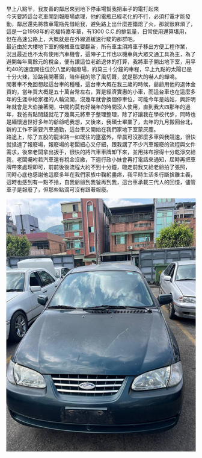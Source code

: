 早上八點半，我友善的鄰居來到地下停車場幫我把車子的電打起來  
今天要將這台老車開到報廢場處理，他的電瓶已經老化的不行，必須打電才能發動，鄰居還先將救車電瓶先借給我，避免路上出什麼差錯熄了火，那就很麻煩了，  
這是一台1998年的老福特嘉年華，有1300 C.C.的排氣量，日常使用還算堪用，  
但在高速公路上，大概就是在外線道緩速行駛的那群吧。  
最近由於大樓地下室的機械車位要翻新，所有車主須將車子移出方便工程作業，  
況且最近也不太有使用汽車機會，這陣子工作也以機車與大眾交通工具為主，為了避開每年萬餘元的稅金，便有讓這位老爺退休的打算，我將車子開出地下室，用平均40的速度開往位於八里的報廢場，約莫三十分鐘的車程，早上九點的太陽已是十分火辣，沿路我開著窗，陪伴我的除了風切聲，就是那大的嚇人的蟬鳴。  
開著車不免回想起這台車的種種，這台車大概在我三歲的時候，爺爺用他的退休金買的，當年買大概是五十萬台幣左右，算是經濟實惠的小車，而這台車也在這麼多年的生涯中給家裡的人輪流開，沒幾年就會換個停車位，可能今年是姑姑，興許明年就會是大伯接著開，中間約莫有好幾年的時間沒人使用，直到我大四那年的過年，我爸有點閒錢就花了幾萬元將車子整理整理，除了好讓我在學校代步，同時也是緬懷過世好多年的爺爺吧我想，又後來，我碩士畢業了，去年的九月搬回台北，新的工作不需要汽車通勤，這台車又開始在我們家地下室蒙灰塵。  
路途上，除了五股的龍米路一如既往的壅塞外，早晨可沒那麼多車與我競速，很快就抵達了報廢場，報廢場的老闆細心又仔細，跟我講了不少汽車報廢的流程與文件需求，後來老闆拿出扳手，很快的將汽車車牌卸下來，並用抹布擦得十分乾淨交給我，老闆囑咐若汽車還有稅金沒繳，下週行政小妹會再打電話來通知，屆時再把車牌帶來處理即可，前前後後流程大約不到十分鐘，臨走前我又給老爺拍了張照，  
同時心底也感謝他這麼多年在我們家族中鞠躬盡瘁，我平時生活多行斷捨離主義，這時也感到有一點不捨，自我爺爺到我爸再到我，這台車承載三代人的回憶，儘管車子是報廢了，但那些點滴可沒有跟著報廢。  

![](../.extensions/20220820165656.png)  